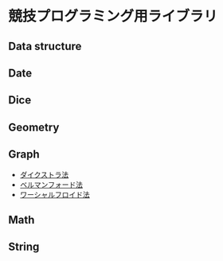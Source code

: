 # 競技プログラミング用ライブラリ

## Data structure
## Date
## Dice
## Geometry
## Graph
- [ダイクストラ法](./library/graph/dijkstra.md)
- [ベルマンフォード法](./library/graph/bellman_ford.md)
- [ワーシャルフロイド法](./library/graph/warshall_floyd.md)

## Math
## String
